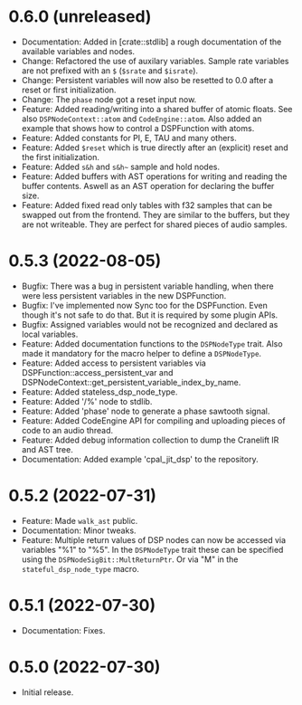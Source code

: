 0.6.0 (unreleased)
==================

* Documentation: Added in [crate::stdlib] a rough documentation of the available variables and nodes.
* Change: Refactored the use of auxilary variables. Sample rate variables are not
prefixed with an `$` (`$srate` and `$israte`).
* Change: Persistent variables will now also be resetted to 0.0 after a reset or first initialization.
* Change: The `phase` node got a reset input now.
* Feature: Added reading/writing into a shared buffer of atomic floats.
See also `DSPNodeContext::atom` and `CodeEngine::atom`. Also added an example
that shows how to control a DSPFunction with atoms.
* Feature: Added constants for PI, E, TAU and many others.
* Feature: Added `$reset` which is true directly after an (explicit) reset and the first initialization.
* Feature: Added `s&h` and `s&h~` sample and hold nodes.
* Feature: Added buffers with AST operations for writing and reading the buffer contents.
Aswell as an AST operation for declaring the buffer size.
* Feature: Added fixed read only tables with f32 samples that can be swapped out from the
frontend. They are similar to the buffers, but they are not writeable. They are perfect for
shared pieces of audio samples.

0.5.3 (2022-08-05)
==================

* Bugfix: There was a bug in persistent variable handling, when there were
less persistent variables in the new DSPFunction.
* Bugfix: I've implemented now Sync too for the DSPFunction. Even though it's not
safe to do that. But it is required by some plugin APIs.
* Bugfix: Assigned variables would not be recognized and declared as local variables.
* Feature: Added documentation functions to the `DSPNodeType` trait. Also made it
mandatory for the macro helper to define a `DSPNodeType`.
* Feature: Added access to persistent variables via DSPFunction::access\_persistent\_var
and DSPNodeContext::get\_persistent\_variable\_index\_by\_name.
* Feature: Added stateless\_dsp\_node\_type.
* Feature: Added '/%' node to stdlib.
* Feature: Added 'phase' node to generate a phase sawtooth signal.
* Feature: Added CodeEngine API for compiling and uploading pieces of code to an audio thread.
* Feature: Added debug information collection to dump the Cranelift IR and AST tree.
* Documentation: Added example 'cpal\_jit\_dsp' to the repository.

0.5.2 (2022-07-31)
==================

* Feature: Made `walk_ast` public.
* Documentation: Minor tweaks.
* Feature: Multiple return values of DSP nodes can now be accessed via variables "%1" to "%5".
In the `DSPNodeType` trait these can be specified using the `DSPNodeSigBit::MultReturnPtr`.
Or via "M" in the `stateful_dsp_node_type` macro.

0.5.1 (2022-07-30)
==================

* Documentation: Fixes.


0.5.0 (2022-07-30)
==================

* Initial release.
